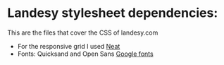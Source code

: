 # Landesy stylesheet dependencies:

This are the files that cover the CSS of landesy.com

- For the responsive grid I used [Neat](https://neat.bourbon.io/)
- Fonts: Quicksand and Open Sans [Google fonts](https://fonts.google.com/)
